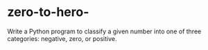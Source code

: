 # zero-to-hero-
Write a Python program to classify a given number into one of three categories: negative, zero, or positive.
